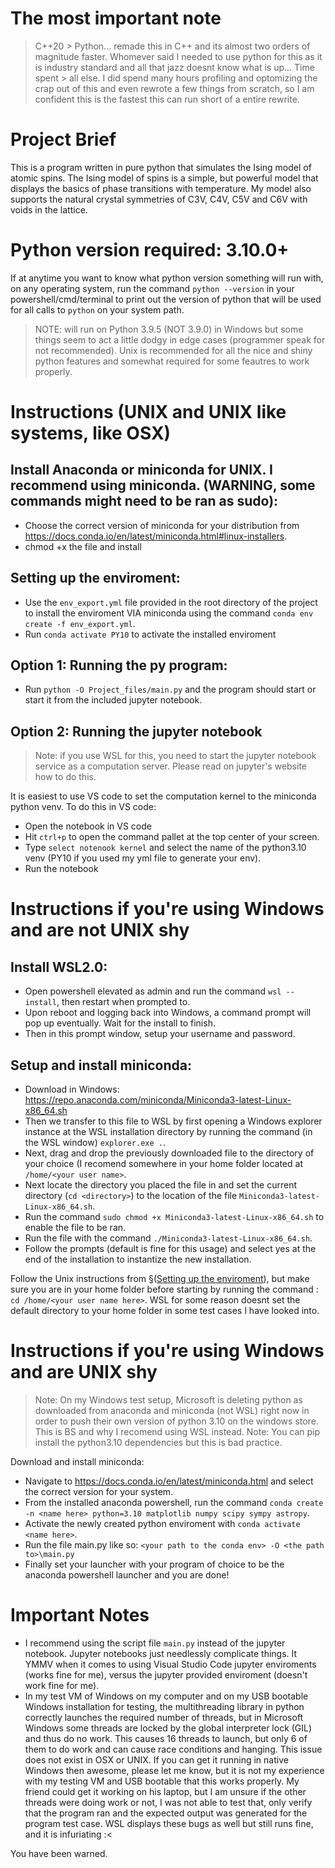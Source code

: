 # The most important note
> C++20 > Python... remade this in C++ and its almost two orders of magnitude faster. Whomever said I needed to use python for this as it is industry standard and all that jazz doesnt know what is up... Time spent > all else. I did spend many hours profiling and optomizing the crap out of this and even rewrote a few things from scratch, so I am confident this is the fastest this can run short of a entire rewrite.

# Project Brief
This is a program written in pure python that simulates the Ising model of atomic spins. The Ising model of spins is a simple, but powerful model that displays the basics of phase transitions with temperature. My model also supports the natural crystal symmetries of C3V, C4V, C5V and C6V with voids in the lattice.

# Python version required: 3.10.0+
If at anytime you want to know what python version something will run with, on any operating system, run the command ```python --version``` in your powershell/cmd/terminal to print out the version of python that will be used for all calls to ```python``` on your system path.

> NOTE: will run on Python 3.9.5 (NOT 3.9.0) in Windows but some things seem to act a little dodgy in edge cases (programmer speak for not recommended). Unix is recommended for all the nice and shiny python features and somewhat required for some feautres to work properly.

# Instructions (UNIX and UNIX like systems, like OSX)
## Install Anaconda or miniconda for UNIX. I recommend using miniconda. (WARNING, some commands might need to be ran as sudo):
- Choose the correct version of miniconda for your distribution from https://docs.conda.io/en/latest/miniconda.html#linux-installers.
- chmod +x the file and install

## Setting up the enviroment:
- Use the ```env_export.yml``` file provided in the root directory of the project to install the enviroment VIA miniconda using the command ```conda env create -f env_export.yml```.
- Run ```conda activate PY10``` to activate the installed enviroment

## Option 1: Running the py program:
- Run ```python -O Project_files/main.py``` and the program should start or start it from the included jupyter notebook.
## Option 2: Running the jupyter notebook
> Note: if you use WSL for this, you need to start the jupyter notebook service as a computation server. Please read on jupyter's website how to do this.

It is easiest to use VS code to set the computation kernel to the miniconda python venv. To do this in VS code:
- Open the notebook in VS code
- Hit ```ctrl+p``` to open the command pallet at the top center of your screen.
- Type ```select notenook kernel``` and select the name of the python3.10 venv (PY10 if you used my yml file to generate your env).
- Run the notebook

# Instructions if you're using Windows and are not UNIX shy
## Install WSL2.0:
- Open powershell elevated as admin and run the command ```wsl --install```, then restart when prompted to.
- Upon reboot and logging back into Windows, a command prompt will pop up eventually. Wait for the install to finish.
- Then in this prompt window, setup your username and password.

## Setup and install miniconda:
- Download in Windows: https://repo.anaconda.com/miniconda/Miniconda3-latest-Linux-x86_64.sh
- Then we transfer to this file to WSL by first opening a Windows explorer instance at the WSL installation directory by running the command (in the WSL window) ```explorer.exe .```.
- Next, drag and drop the previously downloaded file to the directory of your choice (I recomend somewhere in your home folder located at ```/home/<your user name>```.
- Next locate the directory you placed the file in and set the current directory (```cd <directory>```) to the location of the file ```Miniconda3-latest-Linux-x86_64.sh```.
- Run the command ```sudo chmod +x Miniconda3-latest-Linux-x86_64.sh``` to enable the file to be ran.
- Run the file with the command ```./Miniconda3-latest-Linux-x86_64.sh```.
- Follow the prompts (default is fine for this usage) and select yes at the end of the installation to instantize the new installation.

Follow the Unix instructions from §([Setting up the enviroment](https://github.com/ramenspazz/Ising_Model_python#setting-up-the-enviroment)), but make sure you are in your home folder before starting by running the command : ```cd /home/<your user name here>```. WSL for some reason doesnt set the default directory to your home folder in some test cases I have looked into.

# Instructions if you're using Windows and are UNIX shy
> Note: On my Windows test setup, Microsoft is deleting python as downloaded from anaconda and miniconda (not WSL) right now in order to push their own version of python 3.10 on the windows store. This is BS and why I recomend using WSL instead.
> Note: You can pip install the python3.10 dependencies but this is bad practice.

Download and install miniconda:
- Navigate to https://docs.conda.io/en/latest/miniconda.html and select the correct version for your system.
- From the installed anaconda powershell, run the command ```conda create -n <name here> python=3.10 matplotlib numpy scipy sympy astropy```.
- Activate the newly created python enviroment with ```conda activate <name here>```.
- Run the file main.py like so: ```<your path to the conda env> -O <the path to>\main.py```
- Finally set your launcher with your program of choice to be the anaconda powershell launcher and you are done!

# Important Notes
- I recommend using the script file ```main.py``` instead of the jupyter notebook. Jupyter notebooks just needlessly complicate things. It YMMV when it comes to using Visual Studio Code jupyter enviroments (works fine for me), versus the jupyter provided enviroment (doesn't work fine for me).
- In my test VM of Windows on my computer and on my USB bootable Windows installation for testing, the multithreading library in python correctly launches the required number of threads, but in Microsoft Windows some threads are locked by the global interpreter lock (GIL) and thus do no work. This causes 16 threads to launch, but only 6 of them to do work and can cause race conditions and hanging. This issue does not exist in OSX or UNIX. If you can get it running in native Windows then awesome, please let me know, but it is not my experience with my testing VM and USB bootable that this works properly. My friend could get it working on his laptop, but I am unsure if the other threads were doing work or not, I was not able to test that, only verify that the program ran and the expected output was generated for the program test case. WSL displays these bugs as well but still runs fine, and it is infuriating :<

You have been warned.

